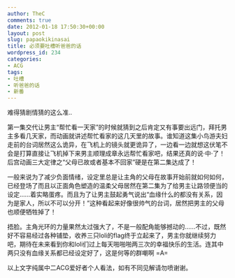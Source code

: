 ```yaml
---
author: TheC
comments: true
date: 2012-01-18 17:50:30+00:00
layout: post
slug: papaokikinasai
title: 必须要吐槽听爸爸的话
wordpress_id: 234
categories:
- ACG
tags:
- 吐槽
- 听爸爸的话
- 新番
---
```


难得猜剧情猜的这么准..
<!-- more -->
第一集交代让男主“帮忙看一天家”的时候就猜到之后肯定又有事要出远门，拜托男主多看几天家，而动画就讲述帮忙看家的这几天里的故事。谁知道这集小鸟游夫妇走前的台词居然这么诡异，在飞机上的镜头就更诡异了，一边看一边就想这伏笔不会是打算直接让飞机掉下来男主顺理成章永远帮忙看家吧，结果还真的说·中·了！后宫动画三大定律之“父母已故或者基本不回家”硬是在第二集达成了！

一般来说为了减少负面情绪，设定里总是让主角的父母在故事开始前就如何如何，已经登场了而且以正面角色塑造的温柔父母居然在第二集为了给男主让路领便当的设定……着实略蛋疼。而且为了让男主鼓起勇气说出“血缘什么的都没有关系，因为是家人，所以不可以分开！”这种看起来好像很帅气的台词，居然把男主的父母也顺便牺牲掉了！

捂脸。主角光环的力量果然太过强大了，不是一般配角能够撼动的……不过，既然好不容易经过各种铺垫，收养三只loli的flag终于立起来了，男主你就继续努力吧，期待在未来看到你和loli们过上每天啪啪啪两三次的幸福快乐的生活。连其中两只没有血缘关系都已经设定好了，这是何等的群嘲啊 =A=

以上文字纯属中二ACG爱好者个人看法，如有不同见解请勿喷谢谢。
